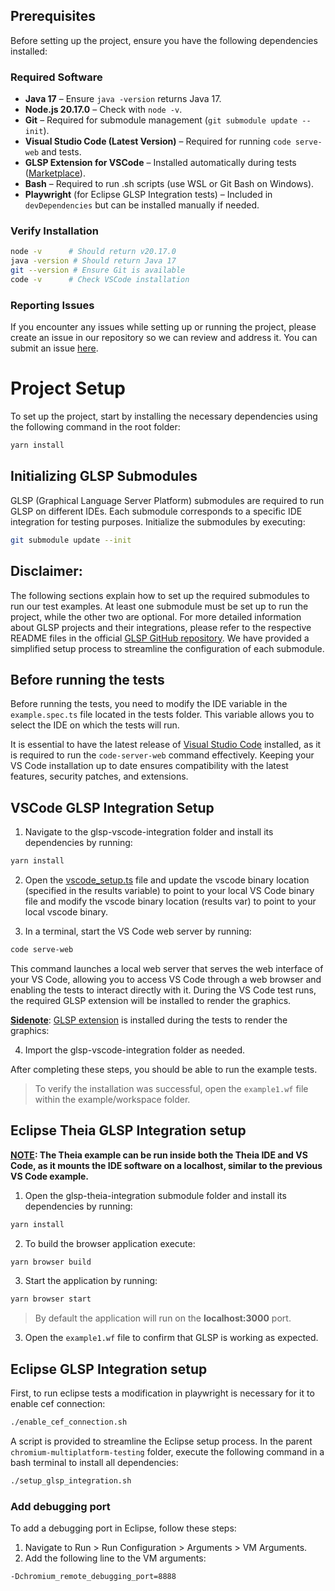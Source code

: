 ## Prerequisites

Before setting up the project, ensure you have the following dependencies installed:

### **Required Software**

- **Java 17** – Ensure `java -version` returns Java 17.
- **Node.js 20.17.0** – Check with `node -v`.
- **Git** – Required for submodule management (`git submodule update --init`).
- **Visual Studio Code (Latest Version)** – Required for running `code serve-web` and tests.
- **GLSP Extension for VSCode** – Installed automatically during tests ([Marketplace](https://marketplace.visualstudio.com/items?itemName=Eclipse-GLSP.workflow-web-extension-demo)).
- **Bash** – Required to run .sh scripts (use WSL or Git Bash on Windows).
- **Playwright** (for Eclipse GLSP Integration tests) – Included in `devDependencies` but can be installed manually if needed.

### **Verify Installation**

```sh
node -v      # Should return v20.17.0
java -version # Should return Java 17
git --version # Ensure Git is available
code -v      # Check VSCode installation
```

### **Reporting Issues**

If you encounter any issues while setting up or running the project, please create an issue in our repository so we can review and address it. You can submit an issue [here](https://github.com/equodev/chromium-multiplatform-testing/issues).

# Project Setup

To set up the project, start by installing the necessary dependencies using the following command in the root folder:

```sh
yarn install
```

## Initializing GLSP Submodules

GLSP (Graphical Language Server Platform) submodules are required to run GLSP on different IDEs. Each submodule corresponds to a specific IDE integration for testing purposes. Initialize the submodules by executing:

```sh
git submodule update --init
```

##  Disclaimer:
The following sections explain how to set up the required submodules to run our test examples. At least one submodule must be set up to run the project, while the other two are optional. For more detailed information about GLSP projects and their integrations, please refer to the respective README files in the official [GLSP GitHub repository](https://github.com/eclipse-glsp/glsp). We have provided a simplified setup process to streamline the configuration of each submodule. 


## Before running the tests
Before running the tests, you need to modify the IDE variable in the `example.spec.ts` file located in the tests folder. This variable allows you to select the IDE on which the tests will run.

It is essential to have the latest release of [Visual Studio Code](https://code.visualstudio.com/) installed, as it is required to run the `code-server-web` command effectively. Keeping your VS Code installation up to date ensures compatibility with the latest features, security patches, and extensions.

## VSCode GLSP Integration Setup

1. Navigate to the glsp-vscode-integration folder and install its dependencies by running:

```sh
yarn install
```

2. Open the [vscode_setup.ts](./tests/vscode_setup.ts) file and update the vscode binary location (specified in the results variable) to point to your local VS Code binary file and modify the vscode binary location (results var) to point to your local vscode binary.

3. In a terminal, start the VS Code web server by running:

```sh
code serve-web
```

This command launches a local web server that serves the web interface of your VS Code, allowing you to access VS Code through a web browser and enabling the tests to interact directly with it. During the VS Code test runs, the required GLSP extension will be installed to render the graphics.

<b><u>Sidenote</b></u>: [GLSP extension](https://marketplace.visualstudio.com/items?itemName=Eclipse-GLSP.workflow-web-extension-demo) is installed during the tests to render the graphics:

4. Import the glsp-vscode-integration folder as needed.

After completing these steps, you should be able to run the example tests.

> To verify the installation was successful, open the `example1.wf` file within the example/workspace folder.

## Eclipse Theia GLSP Integration setup

<b><u>NOTE</u>: The Theia example can be run inside both the Theia IDE and VS Code, as it mounts the IDE software on a localhost, similar to the previous VS Code example.</b>

1. Open the glsp-theia-integration submodule folder and install its dependencies by running:

```sh
yarn install
```

2. To build the browser application execute:

```sh
yarn browser build
```

3. Start the application by running:

```sh
yarn browser start
```

> By default the application will run on the <b>localhost:3000</b> port.

3. Open the `example1.wf` file to confirm that GLSP is working as expected.


## Eclipse GLSP Integration setup
First, to run eclipse tests a modification in playwright is necessary for it to enable cef connection:

```sh
./enable_cef_connection.sh
```

A script is provided to streamline the Eclipse setup process. In the parent `chromium-multiplatform-testing` folder, execute the following command in a bash terminal to install all dependencies:

```sh
./setup_glsp_integration.sh
```


### Add debugging port

To add a debugging port in Eclipse, follow these steps:

1. Navigate to Run > Run Configuration > Arguments > VM Arguments.
2. Add the following line to the VM arguments:

```sh
-Dchromium_remote_debugging_port=8888
```

